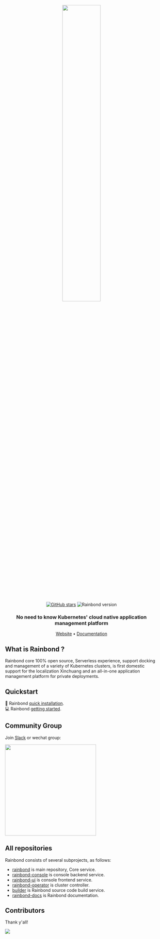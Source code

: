 <div align="center">

<img src="https://static.goodrain.com/logo/logo-long.png" width="50%">

[![GitHub stars](https://img.shields.io/github/stars/goodrain/rainbond.svg?style=flat-square)](https://github.com/goodrain/rainbond/stargazers)
![Rainbond version](https://img.shields.io/badge/version-v5.X-brightgreen.svg)

<h3>No need to know Kubernetes' cloud native application management platform</h3>

[Website](https://www.rainbond.com) • [Documentation](https://www.rainbond.com/docs)

</div>

## What is Rainbond ?

Rainbond core 100% open source, Serverless experience, support docking and management of a variety of Kubernetes clusters, is first domestic support for the localization Xinchuang and an all-in-one application management platform for private deployments.

## Quickstart

🚀 Rainbond [quick installation](https://www.rainbond.com/docs/quick-start/quick-install/).  
💻 Rainbond [getting started](https://www.rainbond.com/docs/quick-start/getting-started/).

## Community Group

Join [Slack](https://join.slack.com/t/rainbond-slack/shared_invite/zt-1ft4g75pg-KJ0h_IAtvG9DMgeE_BNjZQ) or wechat group:

<img width="300px" src="https://static.goodrain.com/wechat/weChat.jpg"/>

## All repositories

Rainbond consists of several subprojects, as follows:

- [rainbond](https://github.com/goodrain/rainbond) is main repository, Core service.
- [rainbond-console](https://github.com/goodrain/rainbond-console) is console backend service.
- [rainbond-ui](https://github.com/goodrain/rainbond-ui) is console frontend service.
- [rainbond-operator](https://github.com/goodrain/rainbond-operator) is cluster controller.
- [builder](https://github.com/goodrain/builder) is Rainbond source code build service.
- [rainbond-docs](https://github.com/goodrain/rainbond-docs) is Rainbond documentation.

## Contributors

Thank y'all!

<a href="https://github.com/goodrain/rainbond/graphs/contributors">
  <img src="https://contrib.rocks/image?repo=goodrain/rainbond" />
</a>
